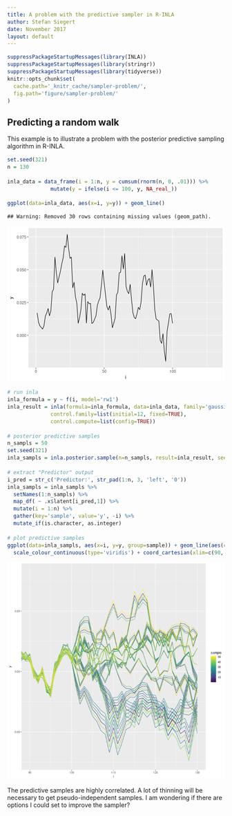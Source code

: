 ```yaml
---
title: A problem with the predictive sampler in R-INLA
author: Stefan Siegert
date: November 2017
layout: default
---
```





```r
suppressPackageStartupMessages(library(INLA))
suppressPackageStartupMessages(library(stringr))
suppressPackageStartupMessages(library(tidyverse))
knitr::opts_chunk$set(
  cache.path='_knitr_cache/sampler-problem/',
  fig.path='figure/sampler-problem/'
)
```

## Predicting a random walk

This example is to illustrate a problem with the posterior predictive sampling algorithm in R-INLA.


```r
set.seed(321)
n = 130

inla_data = data_frame(i = 1:n, y = cumsum(rnorm(n, 0, .01))) %>% 
              mutate(y = ifelse(i <= 100, y, NA_real_))

ggplot(data=inla_data, aes(x=i, y=y)) + geom_line()
```

```
## Warning: Removed 30 rows containing missing values (geom_path).
```

![plot of chunk rw1](figure/sampler-problem/rw1-1.png)


```r
# run inla 
inla_formula = y ~ f(i, model='rw1')
inla_result = inla(formula=inla_formula, data=inla_data, family='gaussian', 
              control.family=list(initial=12, fixed=TRUE),
              control.compute=list(config=TRUE))

# posterior predictive samples
n_sampls = 50
set.seed(321)
inla_sampls = inla.posterior.sample(n=n_sampls, result=inla_result, seed=123) 

# extract "Predictor" output
i_pred = str_c('Predictor:', str_pad(1:n, 3, 'left', '0'))
inla_sampls = inla_sampls %>% 
  setNames(1:n_sampls) %>%
  map_df( ~ .x$latent[i_pred,1]) %>%
  mutate(i = 1:n) %>%
  gather(key='sample', value='y', -i) %>%
  mutate_if(is.character, as.integer)

# plot predictive samples
ggplot(data=inla_sampls, aes(x=i, y=y, group=sample)) + geom_line(aes(colour=sample)) +
  scale_colour_continuous(type='viridis') + coord_cartesian(xlim=c(90, n))
```

![plot of chunk inla-rw1](figure/sampler-problem/inla-rw1-1.png)

The predictive samples are highly correlated. 
A lot of thinning will be necessary to get pseudo-independent samples.
I am wondering if there are options I could set to improve the sampler? 




